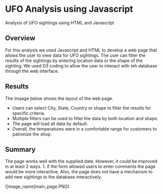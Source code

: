 # UFO Analysis using Javascript
Analysis of UFO sightings using HTML and Javascript

## Overview
For this analysis we used Javascript and HTML to develop a web page that allows the user to view data for UFO sightings.  The user can filter the results of the sightings by entering location data or the shape of the sighting.  We used D3 coding to allow the user to interact with teh database through the web interface.

## Results
The imaage below shows the layout of the web page.  
*  Users can select City, State, Country or shape to filter the results for specific criteria.
*  Multiple filters can be used to filter the data by both location and shape.
*  The page will load all data by default.
*  Overall, the temperatures were in a comfortable range for customers to patronize the shop.


## Summary
The page works well with the supplied date.  However, it could be improved in at least 2 ways. 1.  if the form allowed users to enter comments the page would be more interactive.  Also, the page does not have a mechanism to add new sightings to the database interactively.

![image_name]main_page.PNG)

